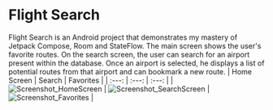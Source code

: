 # Flight Search 
Flight Search is an Android project that demonstrates my mastery of Jetpack Compose, Room and StateFlow. 
The main screen shows the user's favorite routes. 
On the search screen, the user can search for an airport present within the database.
Once an airport is selected, he displays a list of potential routes from that airport and can bookmark a new route.
| Home Screen | Search   | Favorites    |
| :---:   | :---: | :---: |
| ![Screenshot_HomeScreen](https://github.com/user-attachments/assets/d1c9bda2-4af9-4f9e-b012-e9e7e7ed4d72) | ![Screenshot_SearchScreen](https://github.com/user-attachments/assets/a429aae2-05eb-497d-a4e7-931d4bbeb189)   | ![Screenshot_Favorites](https://github.com/user-attachments/assets/0a7bee66-94e4-4005-adf4-36f5729393f2)   |

